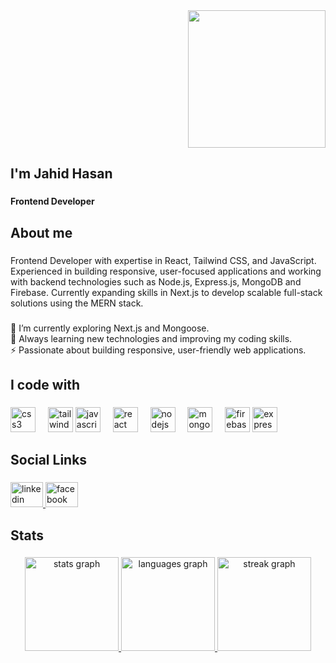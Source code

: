 <div align="right">
  <img height="220" src="https://i.ibb.co.com/ccH7qdS0/Linked-In-Banner.jpg"  />
</div>

###

<h2 align="left">I'm Jahid Hasan</h2>

###

<h4 align="left">Frontend Developer</h4>

###

<h2 align="left">About me</h2>

###

<p align="left">Frontend Developer with expertise in React, Tailwind CSS, and JavaScript. Experienced in building responsive, user-focused applications and working with backend technologies such as Node.js, Express.js, MongoDB and Firebase. Currently expanding skills in Next.js to develop scalable full-stack solutions using the MERN stack.</p>

###

<p align="left">🔭 I’m currently exploring Next.js and Mongoose.<br>🌱 Always learning new technologies and improving my coding skills.<br>⚡ Passionate about building responsive, user-friendly web applications.</p>

###

<h2 align="left">I code with</h2>

###

<div align="left">
  <img src="https://cdn.jsdelivr.net/gh/devicons/devicon/icons/css3/css3-original.svg" height="40" alt="css3 logo"  />
  <img width="12" />
  <img src="https://cdn.jsdelivr.net/gh/devicons/devicon/icons/tailwindcss/tailwindcss-original-wordmark.svg" height="40" alt="tailwindcss logo"  />
  <img src="https://cdn.jsdelivr.net/gh/devicons/devicon/icons/javascript/javascript-original.svg" height="40" alt="javascript logo"  />
  <img width="12" />
  <img src="https://cdn.jsdelivr.net/gh/devicons/devicon/icons/react/react-original.svg" height="40" alt="react logo" />
  <img width="12" />
  <img src="https://cdn.jsdelivr.net/gh/devicons/devicon/icons/nodejs/nodejs-original.svg" height="40" alt="nodejs logo"  />
  <img width="12" />
  <img src="https://cdn.jsdelivr.net/gh/devicons/devicon/icons/mongodb/mongodb-original.svg" height="40" alt="mongodb logo"  />
  <img width="12" />
  <img src="https://cdn.jsdelivr.net/gh/devicons/devicon/icons/firebase/firebase-plain.svg" height="40" alt="firebase logo"  />
  <img src="https://cdn.jsdelivr.net/gh/devicons/devicon/icons/express/express-original.svg" height="40" alt="express logo"  />
  <img width="12" />
 

</div>

###

<h2 align="left">Social Links</h2>

###

<div align="left">
   <a href="https://www.linkedin.com/in/md-jahid-hasan6676" target="_blank">
    <img src="https://raw.githubusercontent.com/maurodesouza/profile-readme-generator/master/src/assets/icons/social/linkedin/default.svg" width="52" height="40" alt="linkedin logo"  />
  </a>
  <a href="https://www.facebook.com/jm.jahid.hasan.392854" target="_blank">
    <img src="https://raw.githubusercontent.com/maurodesouza/profile-readme-generator/master/src/assets/icons/social/facebook/default.svg" width="52" height="40" alt="facebook logo"  />
  </a>

</div>

###

<h2 align="left">Stats</h2>

###

<div align="center">
<a href="https://www.linkedin.com/in/md-jahid-hasan6676" target="_blank">
   <img src="https://github-readme-stats.vercel.app/api?username=jahidhasan6676&hide_title=false&hide_rank=false&show_icons=true&include_all_commits=true&count_private=true&disable_animations=false&theme=dracula&locale=en&hide_border=false&order=1" height="150" alt="stats graph"  />
  <img src="https://github-readme-stats.vercel.app/api/top-langs?username=jahidhasan6676&locale=en&hide_title=false&layout=compact&card_width=320&langs_count=5&theme=dracula&hide_border=false&order=2" height="150" alt="languages graph"  />
  <img src="https://streak-stats.demolab.com?user=jahidhasan6676&locale=en&mode=daily&theme=dracula&hide_border=false&border_radius=5&order=3" height="150" alt="streak graph"  />

</div>

###


